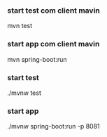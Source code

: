 ### start test com client mavin ###
mvn test
### start app com client mavin ###
mvn spring-boot:run





### start test ###
./mvnw test

### start app ###
./mvnw spring-boot:run -p 8081